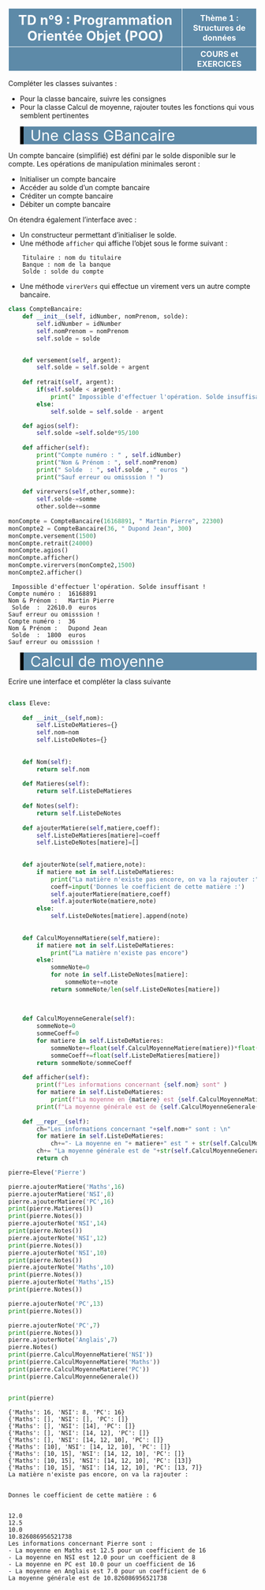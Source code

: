 <table  style="background-color: #5D8AA8; width:100%;color:white;">
    <thead>
        <tr>
            <th style="text-align:center;border:solid;border-width:1px;font-size:20pt;width:70%;">TD n°9 : Programmation Orientée Objet (POO)</th>
            <th style="text-align:center;border:solid;border-width:1px;font-size:12pt;width:30%">Thème 1 : Structures de données</th>
        </tr>
          <tr>
            <th style="text-align:center;border:solid;border-width:1px;font-size:15pt;width:70%;"></th>
            <th style="text-align:center;border:solid;border-width:1px;font-size:12pt;width:30%">COURS et EXERCICES</th>
        </tr>
    </thead>
</table>


Compléter les classes suivantes : 

- Pour la classe bancaire, suivre les consignes
- Pour la classe Calcul de moyenne, rajouter toutes les fonctions qui vous semblent pertinentes


<blockquote style="background-color: #5D8AA8; border-left: 7px solid rgb(0 0 0);"> 
    <span style="font-size:30px; color:white;">Une class GBancaire</span></blockquote>
    
Un compte bancaire (simplifié) est défini par le solde disponible sur le compte. Les opérations de manipulation minimales seront :

* Initialiser un compte bancaire
* Accéder au solde d’un compte bancaire
* Créditer un compte bancaire
* Débiter un compte bancaire

On étendra également l’interface avec :  

* Un constructeur permettant d’initialiser le solde.
* Une méthode `afficher` qui affiche l’objet sous le forme suivant :  
```
    Titulaire : nom du titulaire  
    Banque : nom de la banque  
    Solde : solde du compte  
```
* Une méthode `virerVers` qui effectue un virement vers un autre compte bancaire.


```python
class CompteBancaire:
    def __init__(self, idNumber, nomPrenom, solde):
        self.idNumber = idNumber
        self.nomPrenom = nomPrenom
        self.solde = solde

        
    def versement(self, argent):
        self.solde = self.solde + argent
    
    def retrait(self, argent):
        if(self.solde < argent):
            print(" Impossible d'effectuer l'opération. Solde insuffisant !")
        else:
            self.solde = self.solde - argent

    def agios(self):
        self.solde =self.solde*95/100
    
    def afficher(self):
        print("Compte numéro : " , self.idNumber)
        print("Nom & Prénom : ", self.nomPrenom)
        print(" Solde  : ", self.solde , " euros ")
        print("Sauf erreur ou omisssion ! ")
        
    def virervers(self,other,somme):
        self.solde-=somme
        other.solde+=somme
        
monCompte = CompteBancaire(16168891, " Martin Pierre", 22300)
monCompte2 = CompteBancaire(36, " Dupond Jean", 300)
monCompte.versement(1500)
monCompte.retrait(24000)
monCompte.agios()
monCompte.afficher()
monCompte.virervers(monCompte2,1500)
monCompte2.afficher()
```

     Impossible d'effectuer l'opération. Solde insuffisant !
    Compte numéro :  16168891
    Nom & Prénom :   Martin Pierre
     Solde  :  22610.0  euros 
    Sauf erreur ou omisssion ! 
    Compte numéro :  36
    Nom & Prénom :   Dupond Jean
     Solde  :  1800  euros 
    Sauf erreur ou omisssion ! 


<blockquote style="background-color: #5D8AA8; border-left: 7px solid rgb(0 0 0);"> 
    <span style="font-size:30px; color:white;">Calcul de moyenne</span></blockquote> 
    

Ecrire une interface et compléter la class suivante




```python
        
class Eleve:
    
    def __init__(self,nom):
        self.ListeDeMatieres={}
        self.nom=nom
        self.ListeDeNotes={}
        
        
    def Nom(self):
        return self.nom
    
    def Matieres(self):
        return self.ListeDeMatieres
    
    def Notes(self):
        return self.ListeDeNotes
    
    def ajouterMatiere(self,matiere,coeff):
        self.ListeDeMatieres[matiere]=coeff
        self.ListeDeNotes[matiere]=[]
        
        
    def ajouterNote(self,matiere,note):
        if matiere not in self.ListeDeMatieres:
            print("La matière n'existe pas encore, on va la rajouter :")
            coeff=input('Donnes le coefficient de cette matière :')
            self.ajouterMatiere(matiere,coeff)
            self.ajouterNote(matiere,note)
        else:
            self.ListeDeNotes[matiere].append(note)
        
    
    def CalculMoyenneMatiere(self,matiere):
        if matiere not in self.ListeDeMatieres:
            print("La matière n'existe pas encore")
        else:
            sommeNote=0
            for note in self.ListeDeNotes[matiere]:
                sommeNote+=note
            return sommeNote/len(self.ListeDeNotes[matiere])
        
    
    
    def CalculMoyenneGenerale(self):
        sommeNote=0
        sommeCoeff=0
        for matiere in self.ListeDeMatieres:
            sommeNote+=float(self.CalculMoyenneMatiere(matiere))*float(self.ListeDeMatieres[matiere])
            sommeCoeff+=float(self.ListeDeMatieres[matiere])
        return sommeNote/sommeCoeff
    
    def afficher(self):
        print(f"Les informations concernant {self.nom} sont" )
        for matiere in self.ListeDeMatieres:
            print(f"La moyenne en {matiere} est {self.CalculMoyenneMatiere(matiere)} pour un coefficient de {self.ListeDeMatieres[matiere]}")
        print(f"La moyenne générale est de {self.CalculMoyenneGenerale()}")
        
    def __repr__(self):
        ch="Les informations concernant "+self.nom+" sont : \n"
        for matiere in self.ListeDeMatieres:
            ch+="- La moyenne en "+ matiere+" est " + str(self.CalculMoyenneMatiere(matiere))+" pour un coefficient de "+str(self.ListeDeMatieres[matiere])+"\n"
        ch+= "La moyenne générale est de "+str(self.CalculMoyenneGenerale())
        return ch
```


```python
pierre=Eleve('Pierre')

pierre.ajouterMatiere('Maths',16)
pierre.ajouterMatiere('NSI',8)
pierre.ajouterMatiere('PC',16)
print(pierre.Matieres())
print(pierre.Notes())
pierre.ajouterNote('NSI',14)
print(pierre.Notes())
pierre.ajouterNote('NSI',12)
print(pierre.Notes())
pierre.ajouterNote('NSI',10)
print(pierre.Notes())
pierre.ajouterNote('Maths',10)
print(pierre.Notes())
pierre.ajouterNote('Maths',15)
print(pierre.Notes())

pierre.ajouterNote('PC',13)
print(pierre.Notes())

pierre.ajouterNote('PC',7)
print(pierre.Notes())
pierre.ajouterNote('Anglais',7)
pierre.Notes()
print(pierre.CalculMoyenneMatiere('NSI'))
print(pierre.CalculMoyenneMatiere('Maths'))
print(pierre.CalculMoyenneMatiere('PC'))
print(pierre.CalculMoyenneGenerale())


print(pierre)
```

    {'Maths': 16, 'NSI': 8, 'PC': 16}
    {'Maths': [], 'NSI': [], 'PC': []}
    {'Maths': [], 'NSI': [14], 'PC': []}
    {'Maths': [], 'NSI': [14, 12], 'PC': []}
    {'Maths': [], 'NSI': [14, 12, 10], 'PC': []}
    {'Maths': [10], 'NSI': [14, 12, 10], 'PC': []}
    {'Maths': [10, 15], 'NSI': [14, 12, 10], 'PC': []}
    {'Maths': [10, 15], 'NSI': [14, 12, 10], 'PC': [13]}
    {'Maths': [10, 15], 'NSI': [14, 12, 10], 'PC': [13, 7]}
    La matière n'existe pas encore, on va la rajouter :


    Donnes le coefficient de cette matière : 6


    12.0
    12.5
    10.0
    10.826086956521738
    Les informations concernant Pierre sont : 
    - La moyenne en Maths est 12.5 pour un coefficient de 16
    - La moyenne en NSI est 12.0 pour un coefficient de 8
    - La moyenne en PC est 10.0 pour un coefficient de 16
    - La moyenne en Anglais est 7.0 pour un coefficient de 6
    La moyenne générale est de 10.826086956521738



```python

```


```python

```
